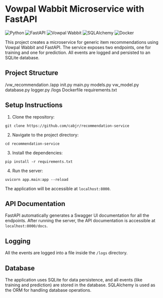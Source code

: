 # Vowpal Wabbit Microservice with FastAPI
![Python](https://img.shields.io/badge/python-v3.9-blue)
![FastAPI](https://img.shields.io/badge/FastAPI-0.65.2-109989?style=flat&logo=fastapi)
![Vowpal Wabbit](https://img.shields.io/badge/VowpalWabbit-8.11.0-ff69b4?style=flat&logo=vowpalwabbit)
![SQLAlchemy](https://img.shields.io/badge/SQLAlchemy-1.4.20-orange)
![Docker](https://img.shields.io/badge/Docker-3.3.1-blue?style=flat&logo=docker)

This project creates a microservice for generic item recommendations using Vowpal Wabbit and FastAPI. The service exposes two endpoints, one for training and one for prediction. All events are logged and persisted to an SQLite database.

## Project Structure

/vw_recommendation
/app
init.py
main.py
models.py
vw_model.py
database.py
logger.py
/logs
Dockerfile
requirements.txt


## Setup Instructions

1. Clone the repository:

```
git clone https://github.com/cabjr/recommendation-service
```


2. Navigate to the project directory:

```
cd recommendation-service
```


3. Install the dependencies:


```
pip install -r requirements.txt
```

4. Run the server:

```
uvicorn app.main:app --reload
```

The application will be accessible at `localhost:8000`.

## API Documentation

FastAPI automatically generates a Swagger UI documentation for all the endpoints. After running the server, the API documentation is accessible at `localhost:8000/docs`.

## Logging

All the events are logged into a file inside the `/logs` directory. 

## Database

The application uses SQLite for data persistence, and all events (like training and prediction) are stored in the database. SQLAlchemy is used as the ORM for handling database operations.
